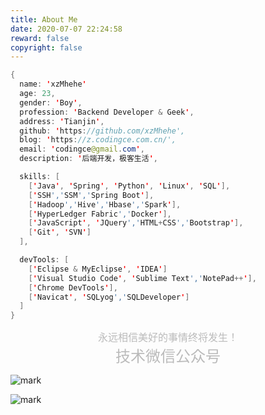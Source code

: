 ```yaml
---
title: About Me
date: 2020-07-07 22:24:58
reward: false
copyright: false
---
```


```java
{
  name: 'xzMhehe'
  age: 23,
  gender: 'Boy',
  profession: 'Backend Developer & Geek',
  address: 'Tianjin',
  github: 'https://github.com/xzMhehe',
  blog: 'https://z.codingce.com.cn/',
  email: 'codingce@gmail.com',
  description: '后端开发，极客生活',

  skills: [
    ['Java', 'Spring', 'Python', 'Linux', 'SQL'],
    ['SSH','SSM','Spring Boot'],
    ['Hadoop','Hive','Hbase','Spark'],
    ['HyperLedger Fabric','Docker'],
    ['JavaScript', 'JQuery','HTML+CSS','Bootstrap'],
    ['Git', 'SVN']
  ],

  devTools: [
    ['Eclipse & MyEclipse', 'IDEA']
    ['Visual Studio Code', 'Sublime Text','NotePad++'],
    ['Chrome DevTools'],
    ['Navicat', 'SQLyog','SQLDeveloper']
  ]  
}
```

<center><font color=BBBBBB size=3>永远相信美好的事情终将发生！</font></center>
<center><font color=BBBBBB size=5>技术微信公众号</font></center>

![mark](https://s1.ax1x.com/2020/07/17/UsFeJJ.jpg)


![mark](https://s1.ax1x.com/2020/07/23/UL25p4.jpg)